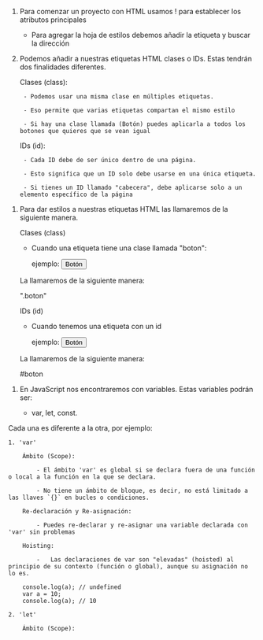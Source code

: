 <!-- HTML -->

1. Para comenzar un proyecto con HTML usamos ! para establecer los atributos principales

    - Para agregar la hoja de estilos debemos añadir la etiqueta <link> y buscar la dirección

2. Podemos añadir a nuestras etiquetas HTML clases o IDs. Estas tendrán dos finalidades diferentes. 

    Clases (class):

        - Podemos usar una misma clase en múltiples etiquetas.

        - Eso permite que varias etiquetas compartan el mismo estilo

        - Si hay una clase llamada (Botón) puedes aplicarla a todos los botones que quieres que se vean igual

    IDs (id):

        - Cada ID debe de ser único dentro de una página.

        - Esto significa que un ID solo debe usarse en una única etiqueta.

        - Si tienes un ID llamado "cabecera", debe aplicarse solo a un elemento específico de la página

<!-- CSS -->

1. Para dar estilos a nuestras etiquetas HTML las llamaremos de la siguiente manera. 

    Clases (class)

    - Cuando una etiqueta tiene una clase llamada "boton":

        ejemplo: <button class="boton">Botón</button>

    La llamaremos de la siguiente manera:

    ".boton"

    IDs (id)

    - Cuando tenemos una etiqueta con un id

        ejemplo: <button id="boton">Botón</button>

    La llamaremos de la siguiente manera: 

    #boton



<!-- JavaScript -->

1. En JavaScript nos encontraremos con variables. Estas variables podrán ser:

    - var, let, const.

Cada una es diferente a la otra, por ejemplo:

    1. 'var' 

        Ámbito (Scope):

            - El ámbito 'var' es global si se declara fuera de una función o local a la función en la que se declara.

            - No tiene un ámbito de bloque, es decir, no está limitado a las llaves `{}` en bucles o condiciones. 

        Re-declaración y Re-asignación:

            - Puedes re-declarar y re-asignar una variable declarada con 'var' sin problemas

        Hoisting:

            -   Las declaraciones de var son "elevadas" (hoisted) al principio de su contexto (función o global), aunque su asignación no lo es.

        console.log(a); // undefined
        var a = 10;
        console.log(a); // 10

    2. 'let'

        Ámbito (Scope):


